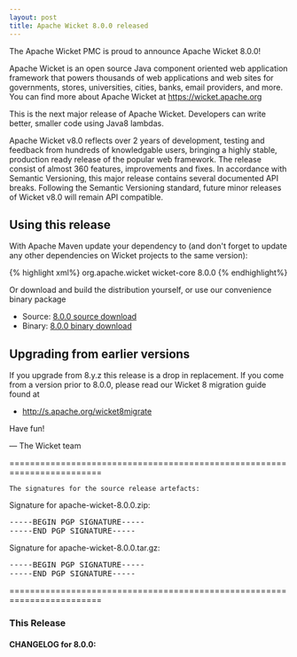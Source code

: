 ```yaml
---
layout: post
title: Apache Wicket 8.0.0 released
---
```

The Apache Wicket PMC is proud to announce Apache Wicket 8.0.0!

Apache Wicket is an open source Java component oriented web application
framework that powers thousands of web applications and web sites for
governments, stores, universities, cities, banks, email providers, and
more. You can find more about Apache Wicket at https://wicket.apache.org

This is the next major release of Apache Wicket. Developers can write
better, smaller code using Java8 lambdas.

Apache Wicket v8.0 reflects over 2 years of development, testing and
feedback from hundreds of knowledgable users, bringing a highly stable,
production ready release of the popular web framework. The release consist
of almost 360 features, improvements and fixes. In accordance with
Semantic Versioning, this major release contains several documented API
breaks. Following the Semantic Versioning standard, future minor
releases of Wicket v8.0 will remain API compatible.

Using this release
------------------

With Apache Maven update your dependency to (and don't forget to
update any other dependencies on Wicket projects to the same version):

{% highlight xml%}
<dependency>
    <groupId>org.apache.wicket</groupId>
    <artifactId>wicket-core</artifactId>
    <version>8.0.0</version>
</dependency>
{% endhighlight%}

Or download and build the distribution yourself, or use our
convenience binary package

 * Source: [8.0.0 source download](http://www.apache.org/dyn/closer.cgi/wicket/8.0.0)
 * Binary: [8.0.0 binary download](http://www.apache.org/dyn/closer.cgi/wicket/8.0.0/binaries)

<!--more-->

Upgrading from earlier versions
-------------------------------

If you upgrade from 8.y.z this release is a drop in replacement. If
you come from a version prior to 8.0.0, please read our Wicket 8
migration guide found at

 * http://s.apache.org/wicket8migrate

Have fun!

— The Wicket team


========================================================================

    The signatures for the source release artefacts:


Signature for apache-wicket-8.0.0.zip:

<div class='highlight'><pre>
-----BEGIN PGP SIGNATURE-----
-----END PGP SIGNATURE-----
</pre></div>


Signature for apache-wicket-8.0.0.tar.gz:

<div class='highlight'><pre>
-----BEGIN PGP SIGNATURE-----
-----END PGP SIGNATURE-----
</pre></div>


========================================================================

### This Release

#### CHANGELOG for 8.0.0:

